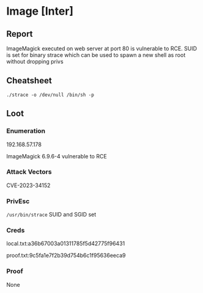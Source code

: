 # Image \[Inter]

## Report

ImageMagick executed on web server at port 80 is vulnerable to RCE. SUID is set for binary strace which can be used to spawn a new shell as root without dropping privs

## Cheatsheet

```
./strace -o /dev/null /bin/sh -p
```

## Loot

### Enumeration

192.168.57.178

ImageMagick 6.9.6-4 vulnerable to RCE

### Attack Vectors

CVE-2023-34152

### PrivEsc

`/usr/bin/strace` SUID and SGID set&#x20;

### Creds

local.txt:a36b67003a01311785f5d42775f96431

proof.txt:9c5fa1e7f2b39d754b6c1f95636eeca9

### Proof

None
